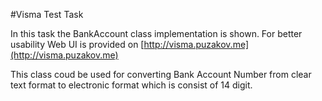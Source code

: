 #Visma Test Task

In this task the BankAccount class implementation is shown.
For better usability Web UI is provided on [http://visma.puzakov.me](http://visma.puzakov.me)

This class coud be used for converting Bank Account Number from clear text format to electronic format which is consist of 14 digit.

